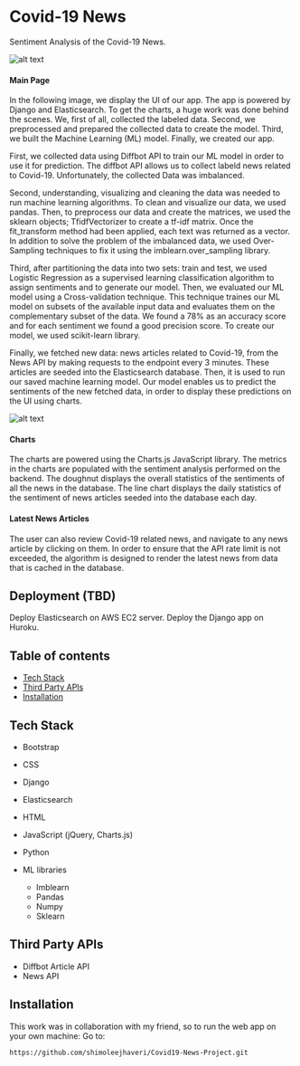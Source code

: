 # Covid-19 News
Sentiment Analysis of the Covid-19 News.

![alt text](https://github.com/IG-ReDCAD/Covid-19-Deployment/blob/master/searchNews/static/news/img/img3.gif?raw=true "Web app")

#### Main Page
In the following image, we display the UI of our app. The app is powered by Django and Elasticsearch. To get the charts, a huge work was done behind the scenes. We, first of all, collected the labeled data. Second, we preprocessed and prepared the collected data to create the model. Third, we built the Machine Learning (ML) model. Finally, we created our app.

First, we collected data using Diffbot API to train our ML model in order to use it for prediction. The diffbot API allows us to collect labeld news related to Covid-19. Unfortunately, the collected Data was imbalanced. 

Second, understanding, visualizing and cleaning the data was needed to run machine learning algorithms. To clean and visualize our data, we used pandas. Then, to preprocess our data and create the matrices, we used the sklearn objects; TfidfVectorizer to create a tf-idf matrix. Once the fit_transform method had been applied, each text was returned as a vector. In addition to solve the problem of the imbalanced data, we used Over-Sampling techniques to fix it using the imblearn.over_sampling library. 

Third, after partitioning the data into two sets: train and test, we used Logistic Regression as a supervised learning classification algorithm to assign sentiments and to generate our model. Then, we evaluated our ML model using a Cross-validation technique. This technique traines our ML model on subsets of the available input data and evaluates them on the complementary subset of the data. We found a 78% as an accuracy score and for each sentiment we found a good precision score. To create our model, we used scikit-learn library. 

Finally, we fetched new data: news articles related to Covid-19, from the News API by making requests to the endpoint every 3 minutes. These articles are seeded into the Elasticsearch database. Then, it is used to run our saved machine learning model. Our model enables us to predict the sentiments of the new fetched data, in order to display these predictions on the UI using charts.

![alt text](https://github.com/IG-ReDCAD/Covid-19-Deployment/blob/master/searchNews/static/news/img/img2.gif?raw=true "News")


#### Charts
The charts are powered using the Charts.js JavaScript library. The metrics in the charts are populated with the sentiment analysis performed on the backend. The doughnut displays the overall statistics of the sentiments of all the news in the database. The line chart displays the daily statistics of the sentiment of news articles seeded into the database each day.


#### Latest News Articles
The user can also review Covid-19 related news, and navigate to any news article by clicking on them. In order to ensure that the API rate limit is not exceeded, the algorithm is designed to render the latest news from data that is cached in the database.

## Deployment (TBD)
Deploy Elasticsearch on AWS EC2 server.
Deploy the Django app on Huroku.


## Table of contents
* [Tech Stack](#tech-stack)
* [Third Party APIs](#api)
* [Installation](#installation)

## <a name="tech-stack"></a>Tech Stack
* Bootstrap
* CSS
* Django
* Elasticsearch
* HTML
* JavaScript (jQuery, Charts.js)
* Python

* ML libraries
  - Imblearn
  - Pandas
  - Numpy
  - Sklearn

## <a name="api"></a>Third Party APIs
* Diffbot Article API
* News API



## <a name="installation"></a>Installation
This work was in collaboration with my friend, so to run the web app on your own machine:
Go to: 
```
https://github.com/shimoleejhaveri/Covid19-News-Project.git
```

